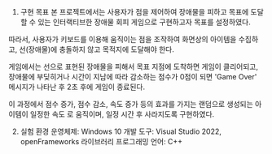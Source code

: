 1. 구현 목표
본 프로젝트에서는 사용자가 점을 제어하여 장애물을 피하고 목표에 도달할 수 있는 
인터랙티브한 장애물 회피 게임으로 구현하고자 목표를 설정하였다. 

따라서, 사용자가 키보드를 이용해 움직이는 점을 조작하여 화면상의 아이템을 수집하고, 
선(장애물)에 충돌하지 않고 목적지에 도달해야 한다. 

게임에서는 선으로 표현된 장애물을 피해서 목표 지점에 도착하면 게임이 클리어되고, 
장애물에 부딪히거나 시간이 지남에 따라 감소하는 점수가 0점이 되면 'Game Over' 메시지가 나타난 후 2초 후에 게임이 종료된다. 

이 과정에서 점수 증가, 점수 감소, 속도 증가 등의 효과를 가지는 랜덤으로 생성되는 아이템이 일정한 속도
로 움직이며, 일정 시간 후 사라지도록 구현하였다. 

2. 실험 환경
운영체제: Windows 10
개발 도구: Visual Studio 2022, openFrameworks 라이브러리
프로그래밍 언어: C++
